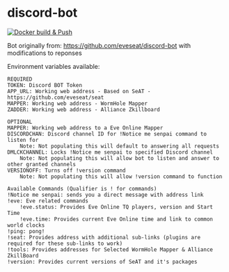 # discord-bot

[![Docker build & Push](https://github.com/veteranmina/discord-bot/actions/workflows/main.yml/badge.svg)](https://github.com/veteranmina/discord-bot/actions/workflows/main.yml)

Bot originally from: https://github.com/eveseat/discord-bot with modifications to reponses

Environment variables available:
```
REQUIRED
TOKEN: Discord BOT Token
APP_URL: Working web address - Based on SeAT - https://github.com/eveseat/seat
MAPPER: Working web address - WormHole Mapper
ZADDER: Working web address - Alliance Zkillboard
```

```
OPTIONAL
MAPPER: Working web address to a Eve Online Mapper
DISCORDCHAN: Discord channel ID for !Notice me senpai command to listen for
    Note: Not populating this will default to answering all requests
DMLCKCHANNEL: Locks !Notice me senpai to specified Discord channel
    Note: Not populating this will allow bot to listen and answer to other granted channels
VERSIONOFF: Turns off !version command
    Note: Not populating this will allow !version command to function
```
```
Available Commands (Qualifier is ! for commands)
!Notice me senpai: sends you a direct message with address link
!eve: Eve related commands
    !eve.status: Provides Eve Online TQ players, version and Start Time
    !eve.time: Provides current Eve Online time and link to common world clocks
!ping: pong!
!seat: Provides address with additional sub-links (plugins are required for these sub-links to work)
!tools: Provides addresses for Selected WormHole Mapper & Alliance ZkillBoard
!version: Provides current versions of SeAT and it's packages
